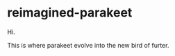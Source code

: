 # reimagined-parakeet
<div style="max-width:900px; -webkit-transform:rotate(0deg)">
<body> Hi. </body>
<p>This is where parakeet evolve into the new bird of furter.</p>
</div>

